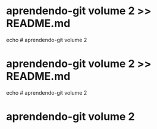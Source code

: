 # aprendendo-git volume 2 >> README.md
echo # aprendendo-git volume 2
# aprendendo-git volume 2 >> README.md
echo # aprendendo-git volume 2
# aprendendo-git volume 2
